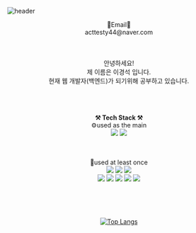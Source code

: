 ![header](https://capsule-render.vercel.app/api?type=waving&color=timeAuto&height=200&section=header&text=Welcome&fontSize=40)

<div align="center">
    📧Email📧<br/>
  acttesty44@naver.com  
<br/><br/><br/><br/>
  안녕하세요!<br/>   
  제 이름은 이경석 입니다.  <br/>
  현재 웹 개발자(백엔드)가 되기위해 공부하고 있습니다.
  <br/><br/><br/><br/>

  **⚒️ Tech Stack ⚒️**  
⚙used as the main<br/>
<img src="https://img.shields.io/badge/JAVA-007396?style=for-the-badge&logo=java&logoColor=white">
<img src="https://img.shields.io/badge/mysql-4479A1?style=for-the-badge&logo=mysql&logoColor=white">


<br/><br/>
🔧used at least once<br/>
<img src="https://img.shields.io/badge/html-E34F26?style=for-the-badge&logo=html5&logoColor=white">
<img src="https://img.shields.io/badge/css-1572B6?style=for-the-badge&logo=css3&logoColor=white">
<img src="https://img.shields.io/badge/javascript-F7DF1E?style=for-the-badge&logo=javascript&logoColor=black"> 
<br/>
<img src="https://img.shields.io/badge/jquery-0769AD?style=for-the-badge&logo=jquery&logoColor=white">
<img src="https://img.shields.io/badge/Spring-6DB33F?style=for-the-badge&logo=Spring&logoColor=white">
<img src="https://img.shields.io/badge/node.js-339933?style=for-the-badge&logo=Node.js&logoColor=white">
<img src="https://img.shields.io/badge/react-61DAFB?style=for-the-badge&logo=react&logoColor=black">
<img src="https://img.shields.io/badge/bootstrap-7952B3?style=for-the-badge&logo=bootstrap&logoColor=white">

<br/><br/><br/>

  [![Top Langs](https://github-readme-stats.vercel.app/api/top-langs/?username=anuraghazra&layout=compact)](https://github.com/anuraghazra/github-readme-stats)

  <br/><br/><br/>
 </div>

